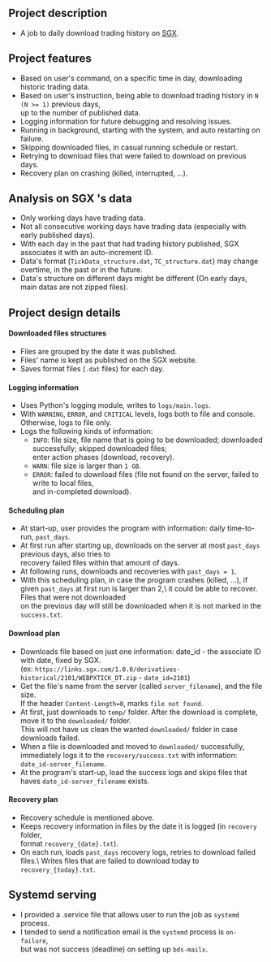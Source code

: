 ## Project description  
- A job to daily download trading history on [SGX](https://www.sgx.com/research-education/derivatives).  
  
## Project features
- Based on user's command, on a specific time in day, downloading historic trading data.   
- Based on user's instruction, being able to download trading history in ```N (N >= 1)``` previous days, \
  up to the number of published data.  
- Logging information for future debugging and resolving issues.  
- Running in background, starting with the system, and auto restarting on failure.  
- Skipping downloaded files, in casual running schedule or restart.  
- Retrying to download files that were failed to download on previous days.  
- Recovery plan on crashing (killed, interrupted, ...).  
  
## Analysis on SGX 's data  
- Only working days have trading data.  
- Not all consecutive working days have trading data (especially with early published days).  
- With each day in the past that had trading history published, SGX associates it with an auto-increment ID.
- Data's format (```TickData_structure.dat```, ```TC_structure.dat```) may change overtime, in the past or in the future.  
- Data's structure on different days might be different (On early days, main datas are not zipped files).
  
## Project design details  
#### Downloaded files structures  
- Files are grouped by the date it was published.  
- Files' name is kept as published on the SGX website.  
- Saves format files (```.dat``` files) for each day.  
  
#### Logging information  
- Uses Python's logging module, writes to ```logs/main.logs```.  
- With ```WARNING```, ```ERROR```, and ```CRITICAL``` levels, logs both to file and console. \
  Otherwise, logs to file only.  
- Logs the following kinds of information:
  * ```INFO```: file size, file name that is going to be downloaded; downloaded successfully; skipped downloaded files; \
    enter action phases (download, recovery).  
  * ```WARN```: file size is larger than ```1 GB```.  
  * ```ERROR```: failed to download files (file not found on the server, failed to write to local files, \
    and in-completed download).  
  
#### Scheduling plan  
- At start-up, user provides the program with information: daily time-to-run, ```past_days```.  
- At first run after starting up, downloads on the server at most ```past_days```  previous days, also tries to\
  recovery failed files within that amount of days.  
- At following runs, downloads and recoveries with ```past_days = 1```.  
- With this scheduling plan, in case the program crashes (killed, ...), if given ```past_days``` at first run is larger than 2,\ 
  it could be able to recover. Files that were not downloaded \
  on the previous day will still be downloaded when it is not marked in the ```success.txt```.  
  
#### Download plan    
- Downloads file based on just one information: date_id - the associate ID with date, fixed by SGX. \
  (ex: ```https://links.sgx.com/1.0.0/derivatives-historical/2101/WEBPXTICK_DT.zip``` - ```date_id=2101```)  
- Get the file's name from the server (called ```server_filename```), and the file size. \
  If the header ```Content-Length=0```, marks ```file not found```.   
- At first, just downloads to ```temp/``` folder. After the download is complete, move it to the ```downloaded/``` folder. \
  This will not have us clean the wanted ```downloaded/``` folder in case downloads failed.  
- When a file is downloaded and moved to ```downloaded/``` successfully, immediately logs it to the ```recovery/success.txt``` with information: ```date_id-server_filename```.  
- At the program's start-up, load the success logs and skips files that haves ```date_id-server_filename``` exists.  
  
#### Recovery plan  
- Recovery schedule is mentioned above.  
- Keeps recovery information in files by the date it is logged (in ```recovery``` folder,\
  format ```recovery_{date}.txt```).  
- On each run, loads ```past_days``` recovery logs, retries to download failed files.\ 
  Writes files that are failed to download today to ```recovery_{today}.txt```.  
  
## Systemd serving  
- I provided a .service file that allows user to run the job as ```systemd``` process.  
- I tended to send a notification email is the ```systemd``` process is ```on-failure```, \
  but was not success (deadline) on setting up ```bds-mailx```.  
  